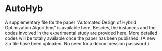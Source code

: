 # AutoHyb
A  supplementary file for the paper “Automated Design of Hybrid Optimization Algorithms” is available here.
Besides, the instances and the codes involved in the experimental study are provided here. 
More detailed codes will be totally available once the paper has been published. (A new zip file hase been uploaded. No need for a decompression password.)
